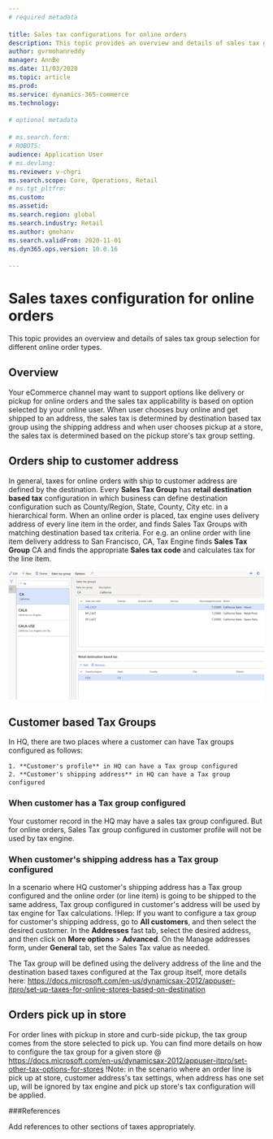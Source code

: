 ```yaml
---
# required metadata

title: Sales tax configurations for online orders
description: This topic provides an overview and details of sales tax group selection for different online order types in Dynamics 365 Commerce.
author: gvrmohanreddy
manager: AnnBe
ms.date: 11/03/2020
ms.topic: article
ms.prod: 
ms.service: dynamics-365-commerce
ms.technology: 

# optional metadata

# ms.search.form: 
# ROBOTS: 
audience: Application User
# ms.devlang: 
ms.reviewer: v-chgri
ms.search.scope: Core, Operations, Retail
# ms.tgt_pltfrm: 
ms.custom: 
ms.assetid:
ms.search.region: global
ms.search.industry: Retail
ms.author: gmohanv
ms.search.validFrom: 2020-11-01
ms.dyn365.ops.version: 10.0.16

---
```


# Sales taxes configuration for online orders

This topic provides an overview and details of sales tax group selection for different online order types. 


## Overview


Your eCommerce channel may want to support options like delivery or pickup for online orders and the sales tax applicability is based on option selected by your online user. When user chooses buy online and get shipped to an address, the sales tax is determined by destination based tax group using the shipping address and when user chooses pickup at a store, the sales tax is determined based on the pickup store's tax group setting. 



## Orders ship to customer address 

In general, taxes for online orders with ship to customer address are defined by the destination. Every **Sales Tax Group** has **retail destination based tax** configuration in which business can define destination configuration such as County/Region, State, County, City etc. in a hierarchical form. When an online order is placed, tax engine uses delivery address of every line item in the order, and finds Sales Tax Groups with matching destination based tax criteria.   For e.g. an online order with line item delivery address to San Francisco, CA, Tax Engine finds **Sales Tax Group** CA and finds the appropriate **Sales tax code** and calculates tax for the line item.  

![Dyanamics 365 Commerce Sales Tax Group and Sales Tax Code selection](media/d365-commerce-sales-tax-groups.png)


## Customer based Tax Groups

In HQ, there are two places where a customer can have Tax groups configured as follows:

	1. **Customer's profile** in HQ can have a Tax group configured
	2. **Customer's shipping address** in HQ can have a Tax group configured

### When customer has a Tax group configured
Your customer record in the HQ may have a sales tax group configured. But for online orders, Sales Tax group configured in customer profile will not be used by tax engine. 

### When customer's shipping address has a Tax group configured
In a scenario where HQ customer's shipping address has a Tax group configured and the online order (or line item) is going to be shipped to the same address, Tax group configured in customer's address will be used by tax engine for Tax calculations. 
!Hlep: If you want to configure a tax group for customer's shipping address, go to **All customers**, and then select the desired customer. In the **Addresses** fast tab, select the desired address, and then click on **More options** > **Advanced**. On the Manage addresses form, under **General** tab, set the Sales Tax value as needed.

The Tax group will be defined using the delivery address of the line and the destination based taxes configured at the Tax group itself, more details here: https://docs.microsoft.com/en-us/dynamicsax-2012/appuser-itpro/set-up-taxes-for-online-stores-based-on-destination

## Orders pick up in store

For order lines with pickup in store and curb-side pickup, the tax group comes from the store selected to pick up. You can find more details on how to configure the tax group for a given store @ https://docs.microsoft.com/en-us/dynamicsax-2012/appuser-itpro/set-other-tax-options-for-stores
!Note: in the scenario where an order line is pick up at store, customer address's tax settings, when address has one set up,  will be ignored by tax engine and pick up store's tax configuration will be applied. 

###References

Add references to other sections of taxes appropriately. 

